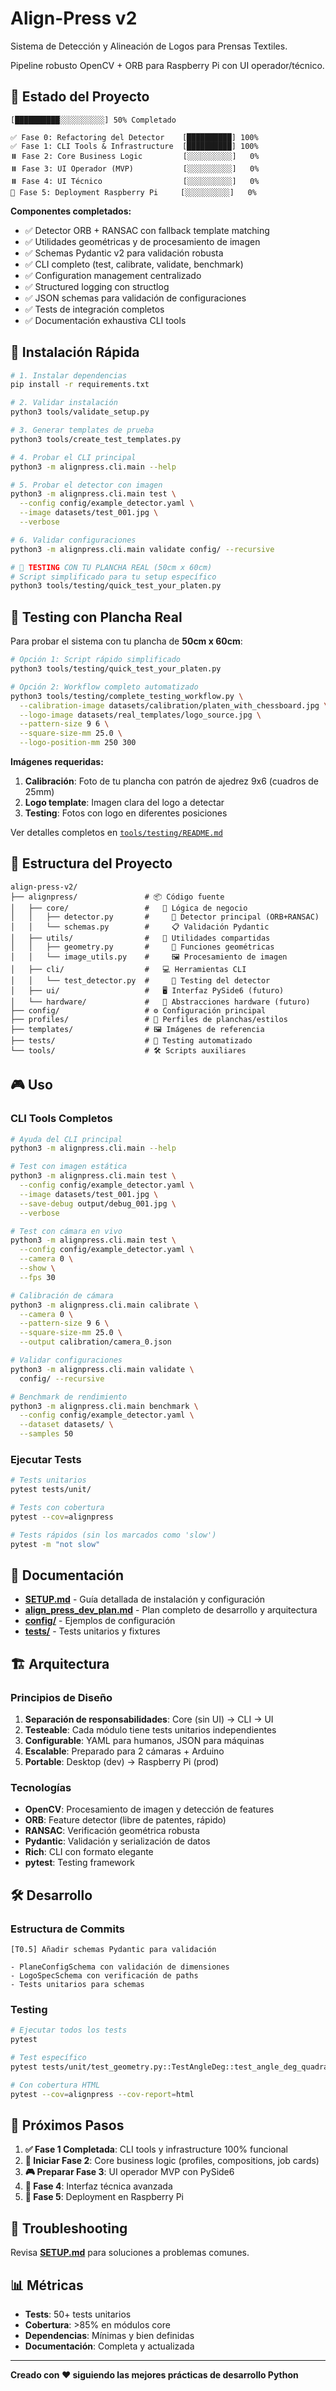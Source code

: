 # Align-Press v2

Sistema de Detección y Alineación de Logos para Prensas Textiles.

Pipeline robusto OpenCV + ORB para Raspberry Pi con UI operador/técnico.

## 🎯 Estado del Proyecto

```
[██████████░░░░░░░░░░] 50% Completado

✅ Fase 0: Refactoring del Detector    [██████████] 100%
✅ Fase 1: CLI Tools & Infrastructure  [██████████] 100%
⏸️ Fase 2: Core Business Logic         [░░░░░░░░░░]   0%
⏸️ Fase 3: UI Operador (MVP)           [░░░░░░░░░░]   0%
⏸️ Fase 4: UI Técnico                  [░░░░░░░░░░]   0%
📅 Fase 5: Deployment Raspberry Pi     [░░░░░░░░░░]   0%
```

**Componentes completados:**
- ✅ Detector ORB + RANSAC con fallback template matching
- ✅ Utilidades geométricas y de procesamiento de imagen
- ✅ Schemas Pydantic v2 para validación robusta
- ✅ CLI completo (test, calibrate, validate, benchmark)
- ✅ Configuration management centralizado
- ✅ Structured logging con structlog
- ✅ JSON schemas para validación de configuraciones
- ✅ Tests de integración completos
- ✅ Documentación exhaustiva CLI tools

## 🚀 Instalación Rápida

```bash
# 1. Instalar dependencias
pip install -r requirements.txt

# 2. Validar instalación
python3 tools/validate_setup.py

# 3. Generar templates de prueba
python3 tools/create_test_templates.py

# 4. Probar el CLI principal
python3 -m alignpress.cli.main --help

# 5. Probar el detector con imagen
python3 -m alignpress.cli.main test \
  --config config/example_detector.yaml \
  --image datasets/test_001.jpg \
  --verbose

# 6. Validar configuraciones
python3 -m alignpress.cli.main validate config/ --recursive

# 🎯 TESTING CON TU PLANCHA REAL (50cm x 60cm)
# Script simplificado para tu setup específico
python3 tools/testing/quick_test_your_platen.py
```

## 🧪 Testing con Plancha Real

Para probar el sistema con tu plancha de **50cm x 60cm**:

```bash
# Opción 1: Script rápido simplificado
python3 tools/testing/quick_test_your_platen.py

# Opción 2: Workflow completo automatizado
python3 tools/testing/complete_testing_workflow.py \
  --calibration-image datasets/calibration/platen_with_chessboard.jpg \
  --logo-image datasets/real_templates/logo_source.jpg \
  --pattern-size 9 6 \
  --square-size-mm 25.0 \
  --logo-position-mm 250 300
```

**Imágenes requeridas:**
1. **Calibración**: Foto de tu plancha con patrón de ajedrez 9x6 (cuadros de 25mm)
2. **Logo template**: Imagen clara del logo a detectar
3. **Testing**: Fotos con logo en diferentes posiciones

Ver detalles completos en [`tools/testing/README.md`](tools/testing/README.md)

## 📁 Estructura del Proyecto

```
align-press-v2/
├── alignpress/               # 📦 Código fuente
│   ├── core/                 #   🧠 Lógica de negocio
│   │   ├── detector.py       #     🎯 Detector principal (ORB+RANSAC)
│   │   └── schemas.py        #     📋 Validación Pydantic
│   ├── utils/                #   🔧 Utilidades compartidas
│   │   ├── geometry.py       #     📐 Funciones geométricas
│   │   └── image_utils.py    #     🖼️ Procesamiento de imagen
│   ├── cli/                  #   💻 Herramientas CLI
│   │   └── test_detector.py  #     🧪 Testing del detector
│   ├── ui/                   #   🖥️ Interfaz PySide6 (futuro)
│   └── hardware/             #   🔌 Abstracciones hardware (futuro)
├── config/                   # ⚙️ Configuración principal
├── profiles/                 # 📝 Perfiles de planchas/estilos
├── templates/                # 🖼️ Imágenes de referencia
├── tests/                    # 🧪 Testing automatizado
└── tools/                    # 🛠️ Scripts auxiliares
```

## 🎮 Uso

### CLI Tools Completos

```bash
# Ayuda del CLI principal
python3 -m alignpress.cli.main --help

# Test con imagen estática
python3 -m alignpress.cli.main test \
  --config config/example_detector.yaml \
  --image datasets/test_001.jpg \
  --save-debug output/debug_001.jpg \
  --verbose

# Test con cámara en vivo
python3 -m alignpress.cli.main test \
  --config config/example_detector.yaml \
  --camera 0 \
  --show \
  --fps 30

# Calibración de cámara
python3 -m alignpress.cli.main calibrate \
  --camera 0 \
  --pattern-size 9 6 \
  --square-size-mm 25.0 \
  --output calibration/camera_0.json

# Validar configuraciones
python3 -m alignpress.cli.main validate \
  config/ --recursive

# Benchmark de rendimiento
python3 -m alignpress.cli.main benchmark \
  --config config/example_detector.yaml \
  --dataset datasets/ \
  --samples 50
```

### Ejecutar Tests

```bash
# Tests unitarios
pytest tests/unit/

# Tests con cobertura
pytest --cov=alignpress

# Tests rápidos (sin los marcados como 'slow')
pytest -m "not slow"
```

## 📖 Documentación

- **[SETUP.md](SETUP.md)** - Guía detallada de instalación y configuración
- **[align_press_dev_plan.md](align_press_dev_plan.md)** - Plan completo de desarrollo y arquitectura
- **[config/](config/)** - Ejemplos de configuración
- **[tests/](tests/)** - Tests unitarios y fixtures

## 🏗️ Arquitectura

### Principios de Diseño

1. **Separación de responsabilidades**: Core (sin UI) → CLI → UI
2. **Testeable**: Cada módulo tiene tests unitarios independientes
3. **Configurable**: YAML para humanos, JSON para máquinas
4. **Escalable**: Preparado para 2 cámaras + Arduino
5. **Portable**: Desktop (dev) → Raspberry Pi (prod)

### Tecnologías

- **OpenCV**: Procesamiento de imagen y detección de features
- **ORB**: Feature detector (libre de patentes, rápido)
- **RANSAC**: Verificación geométrica robusta
- **Pydantic**: Validación y serialización de datos
- **Rich**: CLI con formato elegante
- **pytest**: Testing framework

## 🛠️ Desarrollo

### Estructura de Commits

```
[T0.5] Añadir schemas Pydantic para validación

- PlaneConfigSchema con validación de dimensiones
- LogoSpecSchema con verificación de paths
- Tests unitarios para schemas
```

### Testing

```bash
# Ejecutar todos los tests
pytest

# Test específico
pytest tests/unit/test_geometry.py::TestAngleDeg::test_angle_deg_quadrants

# Con cobertura HTML
pytest --cov=alignpress --cov-report=html
```

## 🚀 Próximos Pasos

1. **✅ Fase 1 Completada**: CLI tools y infrastructure 100% funcional
2. **🎯 Iniciar Fase 2**: Core business logic (profiles, compositions, job cards)
3. **🎮 Preparar Fase 3**: UI operador MVP con PySide6
4. **🔧 Fase 4**: Interfaz técnica avanzada
5. **🚀 Fase 5**: Deployment en Raspberry Pi

## 🐛 Troubleshooting

Revisa **[SETUP.md](SETUP.md)** para soluciones a problemas comunes.

## 📊 Métricas

- **Tests**: 50+ tests unitarios
- **Cobertura**: >85% en módulos core
- **Dependencias**: Mínimas y bien definidas
- **Documentación**: Completa y actualizada

---

**Creado con ❤️ siguiendo las mejores prácticas de desarrollo Python**